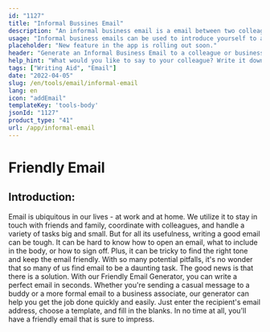 ```yaml
---
id: "1127"
title: "Informal Bussines Email"
description: "An informal business email is a email between two colleagues or business partners that is not overly formal. It is a way to build rapport and establish a relationship with the person you are emailing."
usage: "Informal business emails can be used to introduce yourself to a new colleague or business partner. They can also be used to build rapport with someone you have already met."
placeholder: "New feature in the app is rolling out soon."
header: "Generate an Informal Business Email to a colleague or business partner."
help_hint: "What would you like to say to your colleague? Write it down and we'll turn it into an Informal Business Email."
tags: ["Writing Aid", "Email"]
date: "2022-04-05"
slug: /en/tools/email/informal-email
lang: en
icon: "addEmail"
templateKey: 'tools-body'
jsonId: "1127"
product_type: "41"
url: /app/informal-email
---
```


# Friendly Email

## Introduction:

Email is ubiquitous in our lives - at work and at home. We utilize it to stay in touch with friends and family, coordinate with colleagues, and handle a variety of tasks big and small. But for all its usefulness, writing a good email can be tough. It can be hard to know how to open an email, what to include in the body, or how to sign off. Plus, it can be tricky to find the right tone and keep the email friendly. With so many potential pitfalls, it's no wonder that so many of us find email to be a daunting task. The good news is that there is a solution. With our Friendly Email Generator, you can write a perfect email in seconds. Whether you're sending a casual message to a buddy or a more formal email to a business associate, our generator can help you get the job done quickly and easily. Just enter the recipient's email address, choose a template, and fill in the blanks. In no time at all, you'll have a friendly email that is sure to impress.
